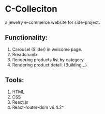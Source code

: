 # C-Colleciton

a jewelry e-commerce website for side-project.

## Functionality:

1. Carousel (Slider) in welcome page.
2. Breadcrumb
3. Rendering products list by category.
4. Rendering product detail. (Building...)

## Tools:

1. HTML
2. CSS
3. React.js
4. React-router-dom v6.4.2^
